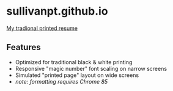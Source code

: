 # sullivanpt.github.io

[My tradional printed resume](https://sullivanpt.github.io/)

## Features

- Optimized for traditional black & white printing
- Responsive "magic number" font scaling on narrow screens
- Simulated "printed page" layout on wide screens
- *note: formatting requires Chrome 85*
